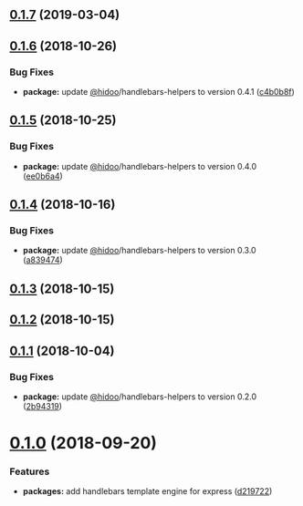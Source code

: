 <a name="0.1.7"></a>
## [0.1.7](https://github.com/hidoo/express-engine-handlebars/compare/v0.1.6...v0.1.7) (2019-03-04)



<a name="0.1.6"></a>
## [0.1.6](https://github.com/hidoo/express-engine-handlebars/compare/v0.1.5...v0.1.6) (2018-10-26)


### Bug Fixes

* **package:** update [@hidoo](https://github.com/hidoo)/handlebars-helpers to version 0.4.1 ([c4b0b8f](https://github.com/hidoo/express-engine-handlebars/commit/c4b0b8f))



<a name="0.1.5"></a>
## [0.1.5](https://github.com/hidoo/express-engine-handlebars/compare/v0.1.4...v0.1.5) (2018-10-25)


### Bug Fixes

* **package:** update [@hidoo](https://github.com/hidoo)/handlebars-helpers to version 0.4.0 ([ee0b6a4](https://github.com/hidoo/express-engine-handlebars/commit/ee0b6a4))



<a name="0.1.4"></a>
## [0.1.4](https://github.com/hidoo/express-engine-handlebars/compare/v0.1.3...v0.1.4) (2018-10-16)


### Bug Fixes

* **package:** update [@hidoo](https://github.com/hidoo)/handlebars-helpers to version 0.3.0 ([a839474](https://github.com/hidoo/express-engine-handlebars/commit/a839474))



<a name="0.1.3"></a>
## [0.1.3](https://github.com/hidoo/express-engine-handlebars/compare/v0.1.2...v0.1.3) (2018-10-15)



<a name="0.1.2"></a>
## [0.1.2](https://github.com/hidoo/express-engine-handlebars/compare/v0.1.1...v0.1.2) (2018-10-15)



<a name="0.1.1"></a>
## [0.1.1](https://github.com/hidoo/express-engine-handlebars/compare/v0.1.0...v0.1.1) (2018-10-04)


### Bug Fixes

* **package:** update [@hidoo](https://github.com/hidoo)/handlebars-helpers to version 0.2.0 ([2b94319](https://github.com/hidoo/express-engine-handlebars/commit/2b94319))



<a name="0.1.0"></a>
# [0.1.0](https://github.com/hidoo/express-engine-handlebars/compare/d219722...v0.1.0) (2018-09-20)


### Features

* **packages:** add handlebars template engine for express ([d219722](https://github.com/hidoo/express-engine-handlebars/commit/d219722))



